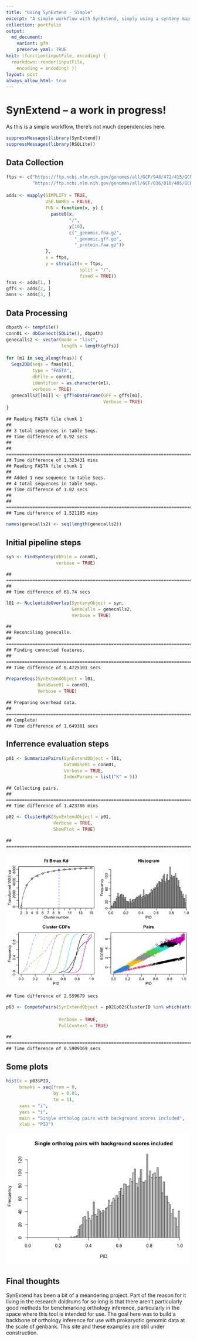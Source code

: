 ```yaml
---
title: "Using SynExtend - Simple"
excerpt: "A simple workflow with SynExtend, simply using a synteny map to perform orthology inference between two genomes."
collection: portfolio
output:
  md_document:
    variant: gfm
    preserve_yaml: TRUE
knit: (function(inputFile, encoding) {
  rmarkdown::render(inputFile,
    encoding = encoding) })
layout: post
always_allow_html: true
---
```


# SynExtend – a work in progress!

As this is a simple workflow, there’s not much dependencies here.

``` r
suppressMessages(library(SynExtend))
suppressMessages(library(RSQLite))
```

## Data Collection

``` r
ftps <- c("https://ftp.ncbi.nlm.nih.gov/genomes/all/GCF/948/472/415/GCF_948472415.1_JK4103/",
          "https://ftp.ncbi.nlm.nih.gov/genomes/all/GCF/036/010/405/GCF_036010405.1_ASM3601040v1/")

adds <- mapply(SIMPLIFY = TRUE,
               USE.NAMES = FALSE,
               FUN = function(x, y) {
                 paste0(x,
                        "/",
                        y[10],
                        c("_genomic.fna.gz",
                          "_genomic.gff.gz",
                          "_protein.faa.gz"))
               },
               x = ftps,
               y = strsplit(x = ftps,
                            split = "/",
                            fixed = TRUE))
fnas <- adds[1, ]
gffs <- adds[2, ]
amns <- adds[3, ]
```

## Data Processing

``` r
dbpath <- tempfile()
conn01 <- dbConnect(SQLite(), dbpath)
genecalls2 <- vector(mode = "list",
                     length = length(gffs))

for (m1 in seq_along(fnas)) {
  Seqs2DB(seqs = fnas[m1],
          type = "FASTA",
          dbFile = conn01,
          identifier = as.character(m1),
          verbose = TRUE)
  genecalls2[[m1]] <- gffToDataFrame(GFF = gffs[m1],
                                     Verbose = TRUE)
}
```

    ## Reading FASTA file chunk 1
    ## 
    ## 3 total sequences in table Seqs.
    ## Time difference of 0.92 secs
    ## 
    ## ================================================================================
    ## Time difference of 1.323431 mins
    ## Reading FASTA file chunk 1
    ## 
    ## Added 1 new sequence to table Seqs.
    ## 4 total sequences in table Seqs.
    ## Time difference of 1.02 secs
    ## 
    ## ================================================================================
    ## Time difference of 1.521185 mins

``` r
names(genecalls2) <- seq(length(genecalls2))
```

## Initial pipeline steps

``` r
syn <- FindSynteny(dbFile = conn01,
                   verbose = TRUE)
```

    ## ================================================================================
    ## 
    ## Time difference of 61.74 secs

``` r
l01 <- NucleotideOverlap(SyntenyObject = syn,
                         GeneCalls = genecalls2,
                         Verbose = TRUE)
```

    ## 
    ## Reconciling genecalls.
    ## ================================================================================
    ## Finding connected features.
    ## ================================================================================
    ## Time difference of 0.4725101 secs

``` r
PrepareSeqs(SynExtendObject = l01,
            DataBase01 = conn01,
            Verbose = TRUE)
```

    ## Preparing overhead data.
    ## ================================================================================
    ## Complete!
    ## Time difference of 1.649381 secs

## Inferrence evaluation steps

``` r
p01 <- SummarizePairs(SynExtendObject = l01,
                      DataBase01 = conn01,
                      Verbose = TRUE,
                      IndexParams = list("K" = 5))
```

    ## Collecting pairs.
    ## ================================================================================
    ## Time difference of 1.423786 mins

``` r
p02 <- ClusterByK(SynExtendObject = p01,
                  Verbose = TRUE,
                  ShowPlot = TRUE)
```

    ## ================================================================================

![](syn_simple_files/figure-gfm/pipeline2-1.png)<!-- -->

    ## Time difference of 2.559679 secs

``` r
p03 <- CompetePairs(SynExtendObject = p02[p02$ClusterID %in% which(attr(x = p02,
                                                                        which = "Retain")), ],
                    Verbose = TRUE,
                    PollContext = TRUE)
```

    ## ================================================================================
    ## Time difference of 0.5909169 secs

## Some plots

``` r
hist(x = p03$PID,
     breaks = seq(from = 0,
                  by = 0.01,
                  to = 1),
     xaxs = "i",
     yaxs = "i",
     main = "Single ortholog pairs with background scores included",
     xlab = "PID")
```

![](syn_simple_files/figure-gfm/plots1-1.png)<!-- -->

## Final thoughts

SynExtend has been a bit of a meandering project. Part of the reason for
it living in the research doldrums for so long is that there aren’t
particularly good methods for benchmarking orthology inference,
particularly in the space where this tool is intended for use. The goal
here was to build a backbone of orthology inference for use with
prokaryotic genomic data at the scale of genbank. This site and these
examples are still under construction.
